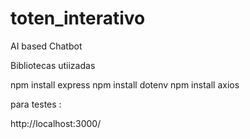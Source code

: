 # toten_interativo
AI based Chatbot

Bibliotecas utiizadas

npm install express
npm install dotenv
npm install axios


para testes :

http://localhost:3000/